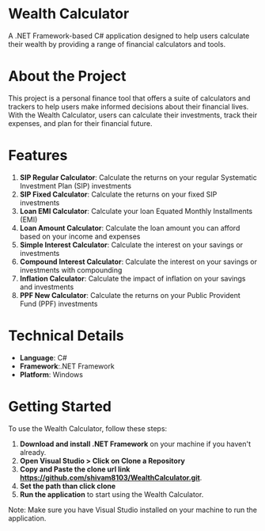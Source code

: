 # Wealth Calculator
A .NET Framework-based C# application designed to help users calculate their wealth by providing a range of financial calculators and tools.

# About the Project
This project is a personal finance tool that offers a suite of calculators and trackers to help users make informed decisions about their financial lives. With the Wealth Calculator, users can calculate their investments, track their expenses, and plan for their financial future.

# Features
1. **SIP Regular Calculator**: Calculate the returns on your regular Systematic Investment Plan (SIP) investments
2. **SIP Fixed Calculator**: Calculate the returns on your fixed SIP investments
3. **Loan EMI Calculator**: Calculate your loan Equated Monthly Installments (EMI)
4. **Loan Amount Calculator**: Calculate the loan amount you can afford based on your income and expenses
5. **Simple Interest Calculator**: Calculate the interest on your savings or investments
6. **Compound Interest Calculator**: Calculate the interest on your savings or investments with compounding
7. **Inflation Calculator**: Calculate the impact of inflation on your savings and investments
8. **PPF New Calculator**: Calculate the returns on your Public Provident Fund (PPF) investments

# Technical Details
* **Language**: C#
* **Framework**:.NET Framework
* **Platform**: Windows

# Getting Started
To use the Wealth Calculator, follow these steps:

1. **Download and install .NET Framework** on your machine if you haven't already.
2. **Open Visual Studio > Click on Clone a Repository**
3. **Copy and Paste the clone url link <https://github.com/shivam8103/WealthCalculator.git>**.
4. **Set the path than click clone**
5. **Run the application** to start using the Wealth Calculator.
   
Note: Make sure you have Visual Studio installed on your machine to run the application.
